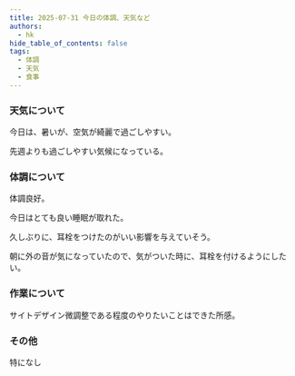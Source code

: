 ```yaml
---
title: 2025-07-31 今日の体調、天気など
authors:
  - hk
hide_table_of_contents: false
tags:
  - 体調
  - 天気
  - 食事
---
```

### 天気について

今日は、暑いが、空気が綺麗で過ごしやすい。

先週よりも過ごしやすい気候になっている。


<!-- truncate -->


### 体調について

体調良好。

今日はとても良い睡眠が取れた。

久しぶりに、耳栓をつけたのがいい影響を与えていそう。

朝に外の音が気になっていたので、気がついた時に、耳栓を付けるようにしたい。

### 作業について

サイトデザイン微調整である程度のやりたいことはできた所感。

### その他
特になし
